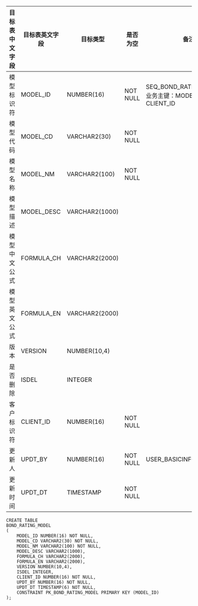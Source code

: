 <!--sec data-title="债券评级模型表" data-id="section0" data-show=true ces-->

| 目标表中文字段 | 目标表英文字段    | 目标类型           | 是否为空     | 备注                                       |
| ------- | ---------- | -------------- | -------- | ---------------------------------------- |
| 模型标识符   | MODEL_ID   | NUMBER(16)     | NOT NULL | SEQ_BOND_RATING_MODEL，业务主键：MODEL_CD,   CLIENT_ID |
| 模型代码    | MODEL_CD   | VARCHAR2(30)   | NOT NULL |                                          |
| 模型名称    | MODEL_NM   | VARCHAR2(100)  | NOT NULL |                                          |
| 模型描述    | MODEL_DESC | VARCHAR2(1000) |          |                                          |
| 模型中文公式  | FORMULA_CH | VARCHAR2(2000) |          |                                          |
| 模型英文公式  | FORMULA_EN | VARCHAR2(2000) |          |                                          |
| 版本      | VERSION    | NUMBER(10,4)   |          |                                          |
| 是否删除    | ISDEL      | INTEGER        |          |                                          |
| 客户标识符   | CLIENT_ID  | NUMBER(16)     | NOT NULL |                                          |
| 更新人     | UPDT_BY    | NUMBER(16)     | NOT NULL | USER_BASICINFO.USER_ID                   |
| 更新时间    | UPDT_DT    | TIMESTAMP      | NOT NULL |                                          |

<!--endsec-->

<!--sec data-title="DDL" data-id="section1" data-show=true ces-->

    CREATE TABLE
    BOND_RATING_MODEL
    (
        MODEL_ID NUMBER(16) NOT NULL,
        MODEL_CD VARCHAR2(30) NOT NULL,
        MODEL_NM VARCHAR2(100) NOT NULL,
        MODEL_DESC VARCHAR2(1000),
        FORMULA_CH VARCHAR2(2000),
        FORMULA_EN VARCHAR2(2000),
        VERSION NUMBER(10,4),
        ISDEL INTEGER,
        CLIENT_ID NUMBER(16) NOT NULL,
        UPDT_BY NUMBER(16) NOT NULL,
        UPDT_DT TIMESTAMP(6) NOT NULL,
        CONSTRAINT PK_BOND_RATING_MODEL PRIMARY KEY (MODEL_ID)
    );

<!--endsec-->
